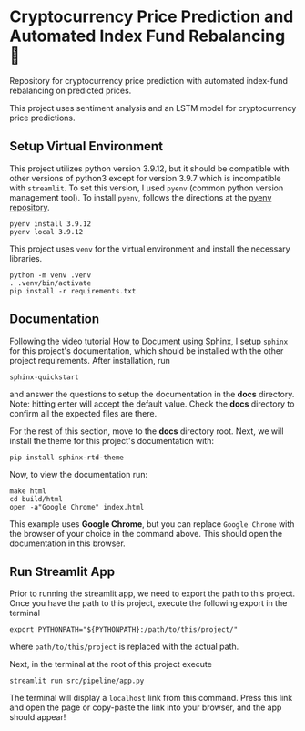 # Cryptocurrency Price Prediction and Automated Index Fund Rebalancing 💸
Repository for cryptocurrency price prediction with automated index-fund rebalancing on predicted prices.

This project uses sentiment analysis and an LSTM model for cryptocurrency price predictions.

## Setup Virtual Environment

This project utilizes python version 3.9.12, but it should be compatible with other versions of python3 
except for version 3.9.7 which is incompatible with `streamlit`. To set this version, I used `pyenv` 
(common python version management tool). To install `pyenv`, follows the directions at the 
[pyenv repository](https://github.com/pyenv/pyenv#getting-pyenv).

```commandline
pyenv install 3.9.12
pyenv local 3.9.12
```

This project uses `venv` for the virtual environment and install the necessary libraries.

```commandline
python -m venv .venv
. .venv/bin/activate
pip install -r requirements.txt
```


## Documentation

Following the video tutorial [How to Document using Sphinx](https://www.youtube.com/playlist?list=PLE72UCmIe7T9HewaqCUhKqiMK3LxYStjy), 
I setup  `sphinx` for this project's documentation, which should be installed with the other project requirements. 
After installation, run

```commandline
sphinx-quickstart
```

and answer the questions to setup the documentation in the __docs__ directory. Note: hitting enter will 
accept the default value. Check the __docs__ directory to confirm all the expected files are there.

For the rest of this section, move to the __docs__ directory root. Next, we will install the theme for this project's 
documentation with:

```commandline
pip install sphinx-rtd-theme
```

Now, to view the documentation run:

```commandline
make html
cd build/html
open -a"Google Chrome" index.html
```

This example uses __Google Chrome__, but you can replace `Google Chrome` with the browser of your choice 
in the command above. This should open the documentation in this browser.


## Run Streamlit App

Prior to running the streamlit app, we need to export the path to this project. Once you have the path to this project, 
execute the following export in the terminal

```
export PYTHONPATH="${PYTHONPATH}:/path/to/this/project/"
```

where ```path/to/this/project``` is replaced with the actual path.

Next, in the terminal at the root of this project execute

```commandline
streamlit run src/pipeline/app.py
```

The terminal will display a `localhost` link from this command. Press this link and open the page or copy-paste the 
link into your browser, and the app should appear!